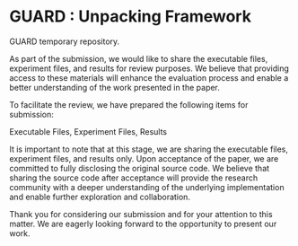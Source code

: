 # GUARD : Unpacking Framework
GUARD temporary repository.

As part of the submission, we would like to share the executable files, experiment files, and results for review purposes. We believe that providing access to these materials will enhance the evaluation process and enable a better understanding of the work presented in the paper.

To facilitate the review, we have prepared the following items for submission:

Executable Files, Experiment Files, Results

It is important to note that at this stage, we are sharing the executable files, experiment files, and results only. Upon acceptance of the paper, we are committed to fully disclosing the original source code. We believe that sharing the source code after acceptance will provide the research community with a deeper understanding of the underlying implementation and enable further exploration and collaboration.

Thank you for considering our submission and for your attention to this matter. We are eagerly looking forward to the opportunity to present our work.
